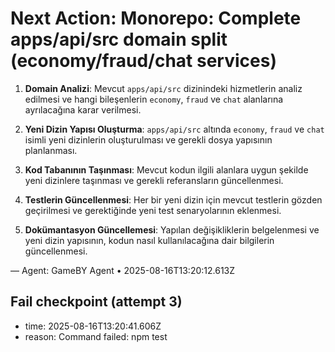 # Next Action: Monorepo: Complete apps/api/src domain split (economy/fraud/chat services)

1. **Domain Analizi**: Mevcut `apps/api/src` dizinindeki hizmetlerin analiz edilmesi ve hangi bileşenlerin `economy`, `fraud` ve `chat` alanlarına ayrılacağına karar verilmesi.

2. **Yeni Dizin Yapısı Oluşturma**: `apps/api/src` altında `economy`, `fraud` ve `chat` isimli yeni dizinlerin oluşturulması ve gerekli dosya yapısının planlanması.

3. **Kod Tabanının Taşınması**: Mevcut kodun ilgili alanlara uygun şekilde yeni dizinlere taşınması ve gerekli referansların güncellenmesi.

4. **Testlerin Güncellenmesi**: Her bir yeni dizin için mevcut testlerin gözden geçirilmesi ve gerektiğinde yeni test senaryolarının eklenmesi.

5. **Dokümantasyon Güncellemesi**: Yapılan değişikliklerin belgelenmesi ve yeni dizin yapısının, kodun nasıl kullanılacağına dair bilgilerin güncellenmesi.

— Agent: GameBY Agent • 2025-08-16T13:20:12.613Z


## Fail checkpoint (attempt 3)
- time: 2025-08-16T13:20:41.606Z
- reason: Command failed: npm test
